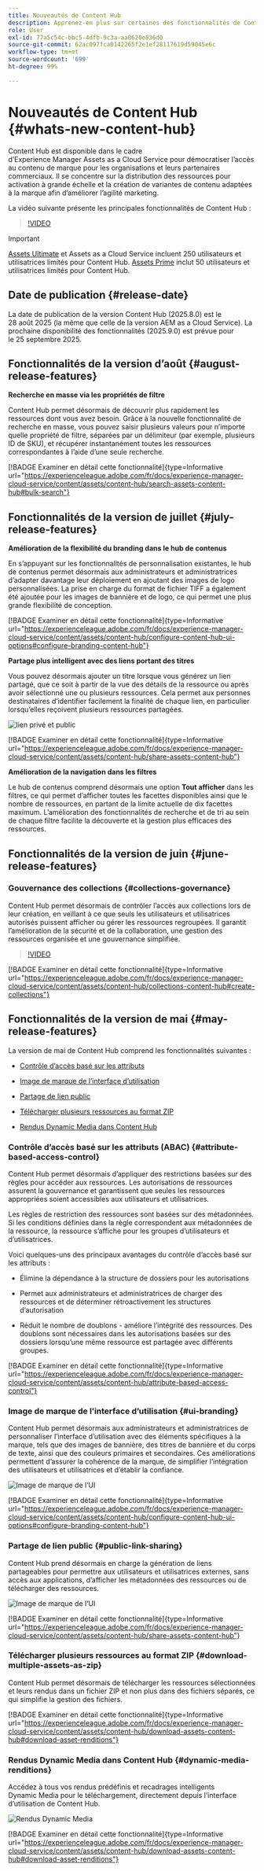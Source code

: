 ```yaml
---
title: Nouveautés de Content Hub
description: Apprenez-en plus sur certaines des fonctionnalités de Content Hub récemment lancées.
role: User
exl-id: 77a5c54c-bbc5-4dfb-9c3a-aa0620e836d0
source-git-commit: 62ac097fca0142265f2e1ef28117619d59045e6c
workflow-type: tm+mt
source-wordcount: '699'
ht-degree: 99%

---
```


# Nouveautés de Content Hub {#whats-new-content-hub}

Content Hub est disponible dans le cadre d’Experience Manager Assets as a Cloud Service pour démocratiser l’accès au contenu de marque pour les organisations et leurs partenaires commerciaux. Il se concentre sur la distribution des ressources pour activation à grande échelle et la création de variantes de contenu adaptées à la marque afin d’améliorer l’agilité marketing.

La vidéo suivante présente les principales fonctionnalités de Content Hub :

>[!VIDEO](https://video.tv.adobe.com/v/3463712)

>[!IMPORTANT]
>
>[Assets Ultimate](/help/assets/assets-ultimate-overview.md) et Assets as a Cloud Service incluent 250 utilisateurs et utilisatrices limités pour Content Hub. [Assets Prime](/help/assets/assets-prime.md) inclut 50 utilisateurs et utilisatrices limités pour Content Hub.

## Date de publication {#release-date}

La date de publication de la version Content Hub (2025.8.0) est le 28 août 2025 (la même que celle de la version AEM as a Cloud Service). La prochaine disponibilité des fonctionnalités (2025.9.0) est prévue pour le 25 septembre 2025.

## Fonctionnalités de la version d’août {#august-release-features}

**Recherche en masse via les propriétés de filtre**

Content Hub permet désormais de découvrir plus rapidement les ressources dont vous avez besoin. Grâce à la nouvelle fonctionnalité de recherche en masse, vous pouvez saisir plusieurs valeurs pour n’importe quelle propriété de filtre, séparées par un délimiteur (par exemple, plusieurs ID de SKU), et récupérer instantanément toutes les ressources correspondantes à l’aide d’une seule recherche.

[!BADGE Examiner en détail cette fonctionnalité]{type=Informative url="https://experienceleague.adobe.com/fr/docs/experience-manager-cloud-service/content/assets/content-hub/search-assets-content-hub#bulk-search"}

## Fonctionnalités de la version de juillet {#july-release-features}

**Amélioration de la flexibilité du branding dans le hub de contenus**

En s’appuyant sur les fonctionnalités de personnalisation existantes, le hub de contenus permet désormais aux administrateurs et administratrices d’adapter davantage leur déploiement en ajoutant des images de logo personnalisées. La prise en charge du format de fichier TIFF a également été ajoutée pour les images de bannière et de logo, ce qui permet une plus grande flexibilité de conception.

[!BADGE Examiner en détail cette fonctionnalité]{type=Informative url="https://experienceleague.adobe.com/fr/docs/experience-manager-cloud-service/content/assets/content-hub/configure-content-hub-ui-options#configure-branding-content-hub"}

**Partage plus intelligent avec des liens portant des titres**

Vous pouvez désormais ajouter un titre lorsque vous générez un lien partagé, que ce soit à partir de la vue des détails de la ressource ou après avoir sélectionné une ou plusieurs ressources. Cela permet aux personnes destinataires d’identifier facilement la finalité de chaque lien, en particulier lorsqu’elles reçoivent plusieurs ressources partagées.

![lien privé et public](/help/assets/assets/shared-link-for-assets.png)

[!BADGE Examiner en détail cette fonctionnalité]{type=Informative url="https://experienceleague.adobe.com/fr/docs/experience-manager-cloud-service/content/assets/content-hub/share-assets-content-hub"}

**Amélioration de la navigation dans les filtres**

Le hub de contenus comprend désormais une option **Tout afficher** dans les filtres, ce qui permet d’afficher toutes les facettes disponibles ainsi que le nombre de ressources, en partant de la limite actuelle de dix facettes maximum. L’amélioration des fonctionnalités de recherche et de tri au sein de chaque filtre facilite la découverte et la gestion plus efficaces des ressources.

## Fonctionnalités de la version de juin {#june-release-features}

### Gouvernance des collections {#collections-governance}

Content Hub permet désormais de contrôler l’accès aux collections lors de leur création, en veillant à ce que seuls les utilisateurs et utilisatrices autorisés puissent afficher ou gérer les ressources regroupées. Il garantit l’amélioration de la sécurité et de la collaboration, une gestion des ressources organisée et une gouvernance simplifiée.

>[!VIDEO](https://video.tv.adobe.com/v/3463336)

[!BADGE Examiner en détail cette fonctionnalité]{type=Informative url="https://experienceleague.adobe.com/fr/docs/experience-manager-cloud-service/content/assets/content-hub/collections-content-hub#create-collections"}

## Fonctionnalités de la version de mai {#may-release-features}

La version de mai de Content Hub comprend les fonctionnalités suivantes :

* [Contrôle d’accès basé sur les attributs](#attribute-based-access-control)

* [Image de marque de l’interface d’utilisation](#ui-branding)

* [Partage de lien public](#public-link-sharing)

* [Télécharger plusieurs ressources au format ZIP](#download-multiple-assets-as-zip)

* [Rendus Dynamic Media dans Content Hub](#dynamic-media-renditions)

### Contrôle d’accès basé sur les attributs (ABAC) {#attribute-based-access-control}

Content Hub permet désormais d’appliquer des restrictions basées sur des règles pour accéder aux ressources. Les autorisations de ressources assurent la gouvernance et garantissent que seules les ressources appropriées soient accessibles aux utilisateurs et utilisatrices.

Les règles de restriction des ressources sont basées sur des métadonnées. Si les conditions définies dans la règle correspondent aux métadonnées de la ressource, la ressource s’affiche pour les groupes d’utilisateurs et d’utilisatrices.

Voici quelques-uns des principaux avantages du contrôle d’accès basé sur les attributs :

* Élimine la dépendance à la structure de dossiers pour les autorisations

* Permet aux administrateurs et administratrices de charger des ressources et de déterminer rétroactivement les structures d’autorisation

* Réduit le nombre de doublons - améliore l’intégrité des ressources. Des doublons sont nécessaires dans les autorisations basées sur des dossiers lorsqu’une même ressource est partagée avec différents groupes.

[!BADGE Examiner en détail cette fonctionnalité]{type=Informative url="https://experienceleague.adobe.com/fr/docs/experience-manager-cloud-service/content/assets/content-hub/attribute-based-access-control"}

### Image de marque de l’interface d’utilisation {#ui-branding}

Content Hub permet désormais aux administrateurs et administratrices de personnaliser l’interface d’utilisation avec des éléments spécifiques à la marque, tels que des images de bannière, des titres de bannière et du corps de texte, ainsi que des couleurs primaires et secondaires. Ces améliorations permettent d’assurer la cohérence de la marque, de simplifier l’intégration des utilisateurs et utilisatrices et d’établir la confiance.

![Image de marque de l’UI](/help/assets/assets/content-hub-ui-branding.png)

[!BADGE Examiner en détail cette fonctionnalité]{type=Informative url="https://experienceleague.adobe.com/fr/docs/experience-manager-cloud-service/content/assets/content-hub/configure-content-hub-ui-options#configure-branding-content-hub"}

### Partage de lien public {#public-link-sharing}

Content Hub prend désormais en charge la génération de liens partageables pour permettre aux utilisateurs et utilisatrices externes, sans accès aux applications, d’afficher les métadonnées des ressources ou de télécharger des ressources.

![Image de marque de l’UI](/help/assets/assets/public-and-private-link.png)

[!BADGE Examiner en détail cette fonctionnalité]{type=Informative url="https://experienceleague.adobe.com/fr/docs/experience-manager-cloud-service/content/assets/content-hub/share-assets-content-hub"}

### Télécharger plusieurs ressources au format ZIP {#download-multiple-assets-as-zip}

Content Hub permet désormais de télécharger les ressources sélectionnées et leurs rendus dans un fichier ZIP et non plus dans des fichiers séparés, ce qui simplifie la gestion des fichiers.

[!BADGE Examiner en détail cette fonctionnalité]{type=Informative url="https://experienceleague.adobe.com/fr/docs/experience-manager-cloud-service/content/assets/content-hub/download-assets-content-hub#download-asset-renditions"}

### Rendus Dynamic Media dans Content Hub {#dynamic-media-renditions}

Accédez à tous vos rendus prédéfinis et recadrages intelligents Dynamic Media pour le téléchargement, directement depuis l’interface d’utilisation de Content Hub.

![Rendus Dynamic Media](/help/assets/assets/dm-renditions-content-hub.png)

[!BADGE Examiner en détail cette fonctionnalité]{type=Informative url="https://experienceleague.adobe.com/fr/docs/experience-manager-cloud-service/content/assets/content-hub/download-assets-content-hub#download-asset-renditions"}
